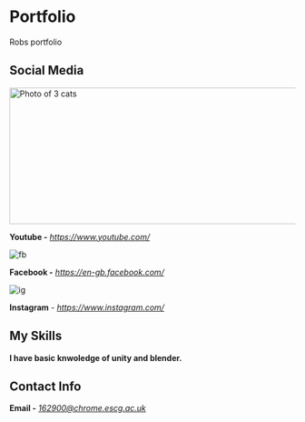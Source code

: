 # Portfolio
Robs portfolio


## Social Media
<img src="https://user-images.githubusercontent.com/59654263/71986712-d1e6d980-3224-11ea-9d3a-002f7f404d57.png" width="700" height="240" alt="Photo of 3 cats">

**Youtube -** *https://www.youtube.com/*

![fb](https://user-images.githubusercontent.com/59654263/71987038-5d606a80-3225-11ea-8278-0929dcf3531e.png)

**Facebook -** *https://en-gb.facebook.com/*

![ig](https://user-images.githubusercontent.com/59654263/71987094-7406c180-3225-11ea-8bfb-61a7e4ac9baf.png)

**Instagram** - *https://www.instagram.com/*

## My Skills

**I have basic knwoledge of unity and blender.**

## Contact Info

**Email -** *162900@chrome.escg.ac.uk*
